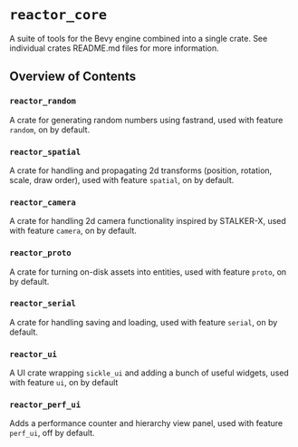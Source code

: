 # `reactor_core`

A suite of tools for the Bevy engine combined into a single crate. See individual crates README.md files for more information.

## Overview of Contents

### `reactor_random`

A crate for generating random numbers using fastrand, used with feature `random`, on by default.

### `reactor_spatial`

A crate for handling and propagating 2d transforms (position, rotation, scale, draw order), used with feature `spatial`, on by default.

### `reactor_camera`

A crate for handling 2d camera functionality inspired by STALKER-X, used with feature `camera`, on by default.

### `reactor_proto`

A crate for turning on-disk assets into entities, used with feature `proto`, on by default.

### `reactor_serial`

A crate for handling saving and loading, used with feature `serial`, on by default.

### `reactor_ui`

A UI crate wrapping `sickle_ui` and adding a bunch of useful widgets, used with feature `ui`, on by default

### `reactor_perf_ui`

Adds a performance counter and hierarchy view panel, used with feature `perf_ui`, off by default.
